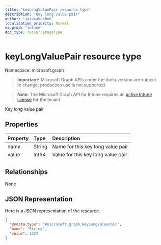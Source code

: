 ```yaml
---
title: "keyLongValuePair resource type"
description: "Key long value pair"
author: "jaiprakashmb"
localization_priority: Normal
ms.prod: "intune"
doc_type: resourcePageType
---
```


# keyLongValuePair resource type

Namespace: microsoft.graph

> **Important:** Microsoft Graph APIs under the /beta version are subject to change; production use is not supported.

> **Note:** The Microsoft Graph API for Intune requires an [active Intune license](https://go.microsoft.com/fwlink/?linkid=839381) for the tenant.

Key long value pair

## Properties
|Property|Type|Description|
|:---|:---|:---|
|name|String|Name for this key long value pair|
|value|Int64|Value for this key long value pair|

## Relationships
None

## JSON Representation
Here is a JSON representation of the resource.
<!-- {
  "blockType": "resource",
  "@odata.type": "microsoft.graph.keyLongValuePair"
}
-->
``` json
{
  "@odata.type": "#microsoft.graph.keyLongValuePair",
  "name": "String",
  "value": 1024
}
```
